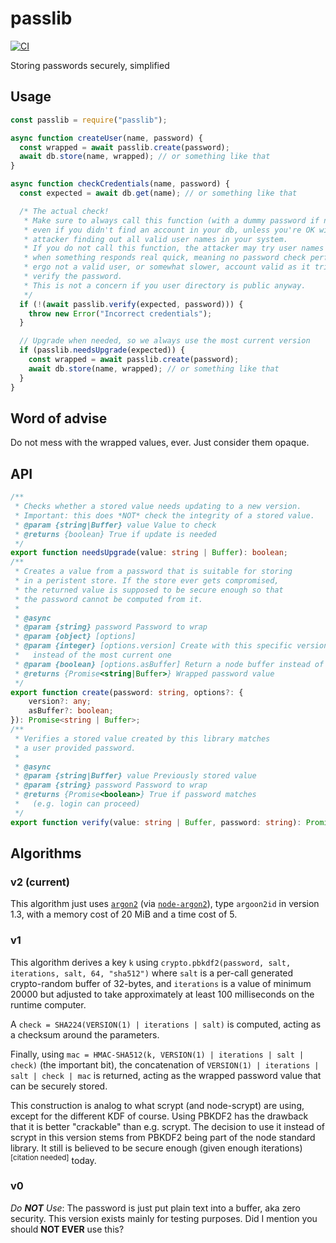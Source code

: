 # passlib

[![CI](https://github.com/RealDolos/node-passlib/actions/workflows/ci.yml/badge.svg)](https://github.com/RealDolos/node-passlib/actions/workflows/ci.yml)

Storing passwords securely, simplified

## Usage

```js
const passlib = require("passlib");

async function createUser(name, password) {
  const wrapped = await passlib.create(password);
  await db.store(name, wrapped); // or something like that
}

async function checkCredentials(name, password) {
  const expected = await db.get(name); // or something like that

  /* The actual check!
   * Make sure to always call this function (with a dummy password if needed),
   * even if you didn't find an account in your db, unless you're OK with an
   * attacker finding out all valid user names in your system.
   * If you do not call this function, the attacker may try user names and see
   * when something responds real quick, meaning no password check performed,
   * ergo not a valid user, or somewhat slower, account valid as it tried to
   * verify the password.
   * This is not a concern if you user directory is public anyway.
   */
  if (!(await passlib.verify(expected, password))) {
    throw new Error("Incorrect credentials");
  }

  // Upgrade when needed, so we always use the most current version
  if (passlib.needsUpgrade(expected)) {
    const wrapped = await passlib.create(password);
    await db.store(name, wrapped); // or something like that
  }
}
```

## Word of advise

Do not mess with the wrapped values, ever. Just consider them opaque.

## API

```typescript
/**
 * Checks whether a stored value needs updating to a new version.
 * Important: this does *NOT* check the integrity of a stored value.
 * @param {string|Buffer} value Value to check
 * @returns {boolean} True if update is needed
 */
export function needsUpgrade(value: string | Buffer): boolean;
/**
 * Creates a value from a password that is suitable for storing
 * in a peristent store. If the store ever gets compromised,
 * the returned value is supposed to be secure enough so that
 * the password cannot be computed from it.
 *
 * @async
 * @param {string} password Password to wrap
 * @param {object} [options]
 * @param {integer} [options.version] Create with this specific version
 *   instead of the most current one
 * @param {boolean} [options.asBuffer] Return a node buffer instead of a string
 * @returns {Promise<string|Buffer>} Wrapped password value
 */
export function create(password: string, options?: {
    version?: any;
    asBuffer?: boolean;
}): Promise<string | Buffer>;
/**
 * Verifies a stored value created by this library matches
 * a user provided password.
 *
 * @async
 * @param {string|Buffer} value Previously stored value
 * @param {string} password Password to wrap
 * @returns {Promise<boolean>} True if password matches
 *   (e.g. login can proceed)
 */
export function verify(value: string | Buffer, password: string): Promise<boolean>;

```


## Algorithms

### v2 (current)

This algorithm just uses [`argon2`](https://en.wikipedia.org/wiki/Argon2) (via [`node-argon2`](https://github.com/ranisalt/node-argon2)), type `argoon2id` in version 1.3, with a memory cost of 20 MiB and a time cost of 5.

### v1

This algorithm derives a key `k` using
`crypto.pbkdf2(password, salt, iterations, salt, 64, "sha512")`
where `salt` is a per-call generated crypto-random buffer of 32-bytes, and
`iterations` is a value of minimum 20000 but adjusted to take approximately at
least 100 milliseconds on the runtime computer.

A `check = SHA224(VERSION(1) | iterations | salt)` is computed, acting as a
checksum around the parameters.

Finally, using `mac = HMAC-SHA512(k, VERSION(1) | iterations | salt | check)`
(the important bit), the concatenation of
`VERSION(1) | iterations | salt | check | mac` is returned, acting as the
wrapped password value that can be securely stored.

This construction is analog to what scrypt (and node-scrypt) are using, except
for the different KDF of course.
Using PBKDF2 has the drawback that it is better "crackable" than e.g. scrypt.
The decision to use it instead of scrypt in this version stems from PBKDF2
being part of the node standard library. It still is believed to be secure
enough (given enough iterations)<sup>[citation needed]</sup> today.

### v0

*Do **NOT** Use*: The password is just put plain text into a buffer,
aka zero security. This version exists mainly for testing purposes.
Did I mention you should **NOT EVER** use this?
